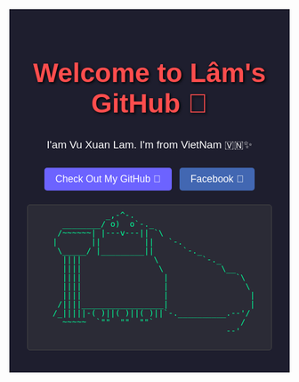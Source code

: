 <div style="font-family: Arial, sans-serif; text-align: center; background-color: #1e1e2e; color: white; padding: 20px;">
    <h1 style="color: #ff4d4d; font-size: 3rem; text-shadow: 2px 2px 5px black;">
        Welcome to Lâm's GitHub 👑
    </h1>
    <p style="font-size: 1.2rem; line-height: 1.6; margin-bottom: 20px;">
        I'am Vu Xuan Lam. I'm from VietNam 🇻🇳✨
    </p>
    <a href="https://github.com/iplam2004" 
       style="display: inline-block; padding: 10px 20px; font-size: 1.1rem; color: white; background: #6c63ff; 
              text-decoration: none; border-radius: 5px; margin: 5px; transition: background-color 0.3s;">
        Check Out My GitHub 🚀
    </a>
    <a href="https://www.facebook.com/iam.Iam143" 
       style="display: inline-block; padding: 10px 20px; font-size: 1.1rem; color: white; background: #4267B2; 
              text-decoration: none; border-radius: 5px; margin: 5px; transition: background-color 0.3s;">
        Facebook 📘
    </a>
    <pre style="text-align: left; margin: 20px auto; padding: 10px; background-color: #2b2b36; color: #00ff99; 
                border: 1px solid #444; border-radius: 5px; font-size: 0.9rem; overflow-x: auto; width: 90%; max-width: 700px;">
               _,-^-.
      ________/ o)  o`-._
     /~~~~~~| |---v---|| `\
    |       ||         ||   `-.
     \_____/ |_________||      `-._
      ||||               \         `-._
      ||||                \            \__
      ||||                 |              `\
      ||||                 |                \
      ||||                 |                 |
     /||||_________________|                 |
    /_|||||-( )||( )||( )||`-.__________.--'/
      ~~~~~  `""  ""  ""`                  /
                                        --'
    </pre>
</div>

